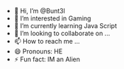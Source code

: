 - 👋 Hi, I’m @Bunt3l
- 👀 I’m interested in Gaming
- 🌱 I’m currently learning Java Script
- 💞️ I’m looking to collaborate on ...
- 📫 How to reach me ...
- 😄 Pronouns: HE
- ⚡ Fun fact: IM an Alien

<!---
Bunt3l/Bunt3l is a ✨ special ✨ repository because its `README.md` (this file) appears on your GitHub profile.
You can click the Preview link to take a look at your changes.
--->
